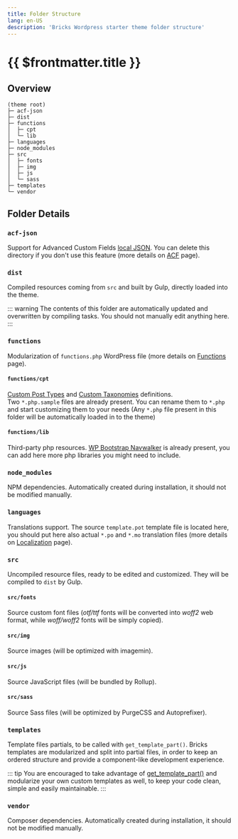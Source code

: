 ```yaml
---
title: Folder Structure
lang: en-US
description: 'Bricks Wordpress starter theme folder structure'
---
```


# {{ $frontmatter.title }}

## Overview

    (theme root)
    ├─ acf-json
    ├─ dist
    ├─ functions
    │  ├─ cpt
    │  └─ lib
    ├─ languages
    ├─ node_modules
    ├─ src
    │  ├─ fonts
    │  ├─ img
    │  ├─ js
    │  └─ sass
    ├─ templates
    └─ vendor

## Folder Details

### `acf-json`

Support for Advanced Custom Fields [local JSON](https://www.advancedcustomfields.com/resources/local-json/). You can delete this directory if you don't use this feature (more details on [ACF](/integrations/acf/) page).

### `dist`

Compiled resources coming from `src` and built by Gulp, directly loaded into the theme.

::: warning
The contents of this folder are automatically updated and overwritten by compiling tasks. You should not manually edit anything here.
:::

### `functions`

Modularization of `functions.php` WordPress file (more details on [Functions](/theme/functions/) page).

#### `functions/cpt`

[Custom Post Types](https://developer.wordpress.org/reference/functions/register_post_type/) and [Custom Taxonomies](https://developer.wordpress.org/reference/functions/register_taxonomy/) definitions.\
Two `*.php.sample` files are already present. You can rename them to `*.php` and start customizing them to your needs (Any `*.php` file present in this folder will be automatically loaded in to the theme)

#### `functions/lib`

Third-party php resources. [WP Bootstrap Navwalker](https://github.com/wp-bootstrap/wp-bootstrap-navwalker) is already present, you can add here more php libraries you might need to include.

### `node_modules`

NPM dependencies. Automatically created during installation, it should not be modified manually.

### `languages`

Translations support. The source `template.pot` template file is located here, you should put here also actual `*.po` and `*.mo` translation files (more details on [Localization](/theme/localization/) page).

### `src`

Uncompiled resource files, ready to be edited and customized. They will be compiled to `dist` by Gulp.

#### `src/fonts`

Source custom font files (*otf/ttf* fonts will be converted into *woff2* web format, while *woff/woff2* fonts will be simply copied).

#### `src/img`

Source images (will be optimized with imagemin).

#### `src/js`

Source JavaScript files (will be bundled by Rollup).

#### `src/sass`

Source Sass files (will be optimized by PurgeCSS and Autoprefixer).

### `templates`

Template files partials, to be called with `get_template_part()`. Bricks templates are modularized and split into partial files, in order to keep an ordered structure and provide a component-like development experience.

::: tip
You are encouraged to take advantage of [get\_template\_part()](https://developer.wordpress.org/reference/functions/get_template_part/) and modularize your own custom templates as well, to keep your code clean, simple and easily maintainable.
:::

### `vendor`

Composer dependencies. Automatically created during installation, it should not be modified manually.
